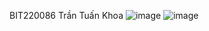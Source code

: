 BIT220086 Trần Tuấn Khoa
![image](https://github.com/user-attachments/assets/2e950a18-eb8c-43f3-ae1e-8b6807c8e5eb)
![image](https://github.com/user-attachments/assets/0b87fdae-af06-4e7b-80f7-8e55271eab75)

